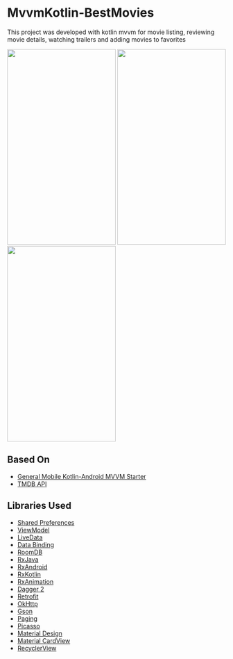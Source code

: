 # MvvmKotlin-BestMovies
This project was developed with kotlin mvvm for movie listing, reviewing movie details, watching trailers and adding movies to favorites


<img src="https://user-images.githubusercontent.com/22686983/63698260-29ad1700-c827-11e9-91c8-6d5c80301513.png" width="250" height="450">
<img src="https://user-images.githubusercontent.com/22686983/63698634-eacb9100-c827-11e9-95ed-4c3bba0b4e83.png" width="250" height="450">
<img src="https://user-images.githubusercontent.com/22686983/63698646-f0c17200-c827-11e9-8f84-cad8af40283b.png" width="250" height="450">



## Based On
- [General Mobile Kotlin-Android MVVM Starter](https://github.com/general-mobile/kotlin-android-mvvm-starter)
- [TMDB API](https://api.themoviedb.org)

## Libraries Used
 - [Shared Preferences](https://developer.android.com/training/data-storage/shared-preferences)
 - [ViewModel](https://developer.android.com/topic/libraries/architecture/viewmodel)
 - [LiveData](https://developer.android.com/topic/libraries/architecture/livedata)
 - [Data Binding](https://developer.android.com/topic/libraries/data-binding)
 - [RoomDB](https://developer.android.com/topic/libraries/architecture/room)
 - [RxJava](https://github.com/ReactiveX/RxJava)
 - [RxAndroid](https://github.com/ReactiveX/RxAndroid)
 - [RxKotlin](https://github.com/ReactiveX/RxKotlin)
 - [RxAnimation](https://github.com/lopspower/RxAnimation)
 - [Dagger 2](https://github.com/google/dagger)
 - [Retrofit](https://square.github.io/retrofit/)
 - [OkHttp](https://github.com/square/okhttp)
 - [Gson](https://github.com/google/gson)
 - [Paging](https://developer.android.com/topic/libraries/architecture/paging)
 - [Picasso](https://github.com/square/picasso)
 - [Material Design](https://material.io/develop/android/docs/getting-started/)
 - [Material CardView](https://material.io/develop/android/components/material-card-view/)
 - [RecyclerView](https://developer.android.com/guide/topics/ui/layout/recyclerview)
